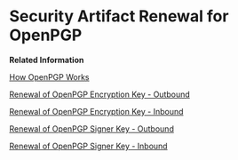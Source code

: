 <!-- loiof3422c27660b4057b988bc7275f0ca66 -->

# Security Artifact Renewal for OpenPGP

**Related Information**  


[How OpenPGP Works](how-openpgp-works-29bc188.md "You can use Open Pretty Good Privacy (Open PGP) to digitally sign and encrypt messages.")

[Renewal of OpenPGP Encryption Key - Outbound](renewal-of-openpgp-encryption-key-outbound-500bd53.md "In this use case, the tenant is the sender (outbound communication) and the receiver renews the encryption key.")

[Renewal of OpenPGP Encryption Key - Inbound](renewal-of-openpgp-encryption-key-inbound-66cbb51.md "In this use case, the tenant is the receiver (inbound communication) and renews the encryption key.")

[Renewal of OpenPGP Signer Key - Outbound](renewal-of-openpgp-signer-key-outbound-b2b54df.md "In this use case, the tenant is the sender (outbound communication) and renews the signer key.")

[Renewal of OpenPGP Signer Key - Inbound](renewal-of-openpgp-signer-key-inbound-db96a4c.md "In this use case, the tenant is the receiver (inbound communication) and the sender renews the signer key.")

